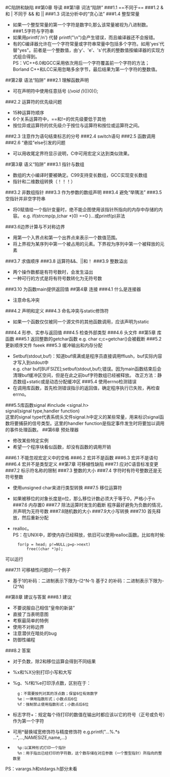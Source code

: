 #C陷阱和缺陷
##第0章 导读
##第1章 词法“陷阱”
###1.1 ==不同于==
###1.2 & 和 | 不同于 && 和 ||
###1.3 词法分析中的“贪心法”
###1.4 整型常量
* 如果一个整型常量的第一个字符是数字0,那么该常量被视为八进制数。
###1.5字符与字符串
* 如果用printf('/n') 代替 printf("\n")会产生错误，而且编译器还不会报错。
* 有的C编译器允许在一个字符常量或字符串常量中包括多个字符。如用'yes'代替"yes"。前者是一个整数值，由'y'、'e'、's'代表的整数值按编译器的实现方式组合得到。  
PS：VC++6.0和GCC采用依次用后一个字符覆盖前一个字符的方法；Borland C++和LCC采用忽略多余字节，最后结果为第一个字符的整数值。  

##第2章 语法“陷阱”
###2.1 理解函数声明
* 可在声明符中使用任意括号
(*(void (*)())0)();

###2.2 运算符的优先级问题
* 15种运算符顺序
* 6个关系运算符中，==和!=的优先级要低于其他
* 按位异或运算符的优先级介于按位与运算符和按位或运算符之间。

###2.3 注意作为语句结束标志的分号
###2.4 switch语句
###2.5 函数调用  
###2.6 “悬挂”else引发的问题     
* 可以用收尾定界符显示说明，C中可用宏定义达到类似效果。 

##第3章 语义“陷阱”
###3.1 指针与数组
* 数组的大小编译时要被确定。C99支持变长数组，GCC实现变长数组
* 指针和二维数组转换（！！！）

###3.2  非数组指针
###3.3 作为参数的数组声明
###3.4 避免“举隅法”
###3.5 空指针并非空字符串
* 将0赋值给一个指针变量时，绝不能企图使用该指针所指向的内存中存储的内容。
e.g. if(strcmp(p,(char *)0) ==0 )…或printf(p)非法

###3.6边界计算与不对称边界
* 用第一个入界点和第一个出界点来表示一个数值范围。
* 将上界视为某序列中第一个被占用的元素。下界视为序列中第一个被释放的元素

###3.7 求值顺序
###3.8 运算符&&、||和！
###3.9 整数溢出
* 两个操作数都是有符号数时，会发生溢出
* 一种可行的方式是将有符号数转化为无符号数

###3.10 为函数main提供返回值
##第4章 连接
###4.1 什么是连接器
* 注意命名冲突

###4.2 声明和定义
###4.3 命名冲突与static修饰符
* 如果一个函数仅仅被同一个源文件的其他函数调用，应该声明为static

###4.4 形参、实参与返回值
###4.5 检查外部类型
###4.6 头文件
##第5章 库函数
###5.1 返回整数的getchar函数
e.g. char c;c=getchar()会被截断
###5.2 更新顺序文件
fseek
###5.3 缓冲输出和内存分配
* Setbuf(stdout,buf)：知道buf填满或是程序员直接调用fflush，buf实际内容才写入到stdout中  
e.g. char buf[BUFSIZE];setbuf(stdout,buf);错误。因为main函数结束后会清理buf缓冲区空间，但是在此之前buf字符数组已经被释放。
改正方法：静态数组+static或是动态分配缓冲区
###5.4 使用errno检测错误
* 在调用库函数，首先检测错误指示的返回值，确定程序执行已失败，再检查errno。

###5.5库函数signal
    #include <signal.h>   
	signal(signal type,handler function)   
这里的signal type代表系统头文件signal.h中定义的某些常量，用来标识signal函数将要捕获的信号类型。这里的handler function是指定事件发生时将要加以调用的事件处理函数。
##第6章 预处理器
* 修改某些特定实例
* 希望一个程序块看似函数，却没有函数的调用开销

###6.1 不能忽视宏定义中的空格
###6.2 宏并不是函数
###6.3 宏并不是语句
###6.4 宏并不是类型定义
##第7章 可移植性缺陷
###7.1 应对C语音标准变更
###7.2 标示符名称的限制
###7.3 整数的大小
###7.4 字符时有符号整数还是无符号整数
* 使用unsigned char来进行类型转换
###7.5 移位运算符
* 如果被移位的对象长度是n位，那么移位计数必须大于等于0，严格小于n
###7.6 内存置0
###7.7 除法运算时发生的截断
程序最好避免为负数的情况，并声明为无符号数
###7.8随机数的大小
###7.9大小写转换
###7.10 首先释放，然后重新分配
* realloc。    
PS：在UNIX中，即使内存已经释放，依旧可以使用realloc函数。比如有时候:    

		for(p = head; p!=NULL;p=p->next)  
			free((char *)p);
可以运行      

###7.11 可移植性问题的一个例子
* 基于1的补码：二进制表示下限为-(2^N-1)
基于2 的补码：二进制表示下限为-(2^N)

##第8章 建议与答案
###8.1  建议
* 不要说服自己相信“皇帝的新装”
* 直接了当表明意图
* 考察最简单的特例
* 使用不对称边界
* 注意潜伏在暗处的bug
* 防御性编程

###8.2 答案
* 对于负数，除2和移位运算会得到不同结果
* %x和%X分别打印小写和大写
* %g、%f和%e打印浮点数，区别在于：

		g：不需要按列对其的浮点数；保留6位有效数字
		%e：一律用指数形式；小数点后6位
		%f：强制禁止使用指数形式；小数点后6位

* 标志字符+：规定每个待打印的数值在输出时都应该以它的符号（正号或负号）作为第一个字符
* 可用*替换域宽修饰符与精度修饰符 e.g.printf("…%.*s …",…,NAMESIZE,name,…)
* 
		%p:以某种形式打印一个指针
		%n：用于指出已经打印的字符数，这个数存储在对应参数（一个整型指针）所指向的整数里

PS：varargs.h和stdargs.h部分未看

